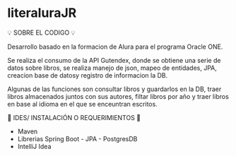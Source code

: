 # literaluraJR

💡 SOBRE EL CODIGO 💡

Desarrollo basado en la formacion de Alura para el programa Oracle ONE.

Se realiza el consumo de la API Gutendex, donde se obtiene una serie de datos sobre libros, se realiza manejo de json, mapeo de entidades, JPA, creacion base de datosy registro de informacion la DB.

Algunas de las funciones son consultar libros y guardarlos en la DB, traer libros almacenados juntos con sus autores, filtar libros por año y traer libros en base al idioma en el que se enceuntran escritos.


🌟 IDES/ INSTALACIÓN O REQUERIMIENTOS 🌟
 - Maven
 - Librerias Spring Boot - JPA - PostgresDB
 - IntelliJ Idea
